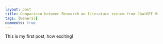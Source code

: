 ```yaml
---
layout: post
title: Compariosn between Research on literature review from ChatGPT Vs swarm of agents
tags: [General]
comments: true
---
```


This is my first post, how exciting!
